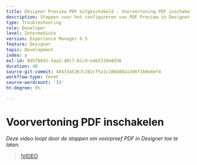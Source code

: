```yaml
---
title: Designer Preview PDF Uitgeschakeld - Voorvertoning PDF inschakelen
description: Stappen voor het configureren van PDF Preview in Designer
type: Troubleshooting
role: Developer
level: Intermediate
version: Experience Manager 6.5
feature: Designer
topic: Development
index: y
exl-id: 0d5fb8d1-5aa2-40c7-b1c9-e4b5319e8d36
duration: 40
source-git-commit: 48433a5367c281cf5a1c106b08a1306f1b0e8ef4
workflow-type: tm+mt
source-wordcount: '33'
ht-degree: 0%

---
```


# Voorvertoning PDF inschakelen

*Deze video loopt door de stappen om voorproef PDF in Designer toe te laten.*

>[!VIDEO](https://video.tv.adobe.com/v/335500?quality=12&learn=on)

